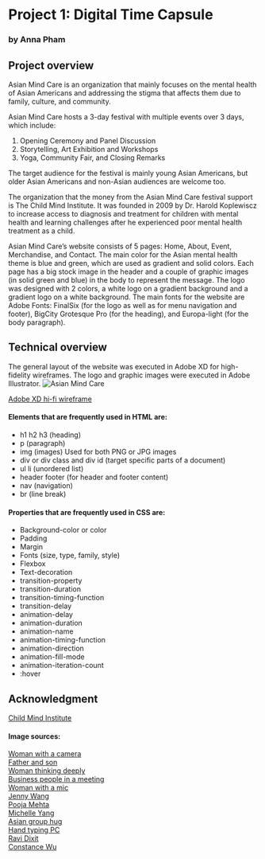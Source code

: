 # Project 1: Digital Time Capsule
### by Anna Pham
## Project overview
Asian Mind Care is an organization that mainly focuses on the mental health of Asian Americans and addressing the stigma that affects them due to family, culture, and community. 

Asian Mind Care hosts a 3-day festival with multiple events over 3 days, which include: 
<ol>
<li>Opening Ceremony and Panel Discussion</li>
<li>Storytelling, Art Exhibition and Workshops</li> 
<li>Yoga, Community Fair, and Closing Remarks</li>
</ol>

The target audience for the festival is mainly young Asian Americans, but older Asian Americans and non-Asian audiences are welcome too. 

The organization that the money from the Asian Mind Care festival support is The Child Mind Institute. It was founded in 2009 by Dr. Harold Koplewiscz to increase access to diagnosis and treatment for children with mental health and learning challenges after he experienced poor mental health treatment as a child. 

Asian Mind Care’s website consists of 5 pages: Home, About, Event, Merchandise, and Contact. The main color for the Asian mental health theme is blue and green, which are used as gradient and solid colors. Each page has a big stock image in the header and a couple of graphic images (in solid green and blue) in the body to represent the message. The logo was designed with 2 colors, a white logo on a gradient background and a gradient logo on a white background. The main fonts for the website are Adobe Fonts: FinalSix (for the logo as well as for menu navigation and footer), BigCity Grotesque Pro (for the heading), and Europa-light (for the body paragraph). 

## Technical overview
The general layout of the website was executed in Adobe XD for high-fidelity wireframes. The logo and graphic images were executed in Adobe Illustrator. 
<img src="./img/hi-fi Wireframe.png" alt="Asian Mind Care">

<a href ="https://xd.adobe.com/view/a6858b24-f37c-4ef2-8dd2-6c4a31626a81-f3d6/">Adobe XD hi-fi wireframe</a>

#### Elements that are frequently used in HTML are:
<ul>
<li>h1 h2 h3 (heading)</li>
<li>p (paragraph)</li>
<li>img (images) Used for both PNG or JPG images</li>
<li>div or div class and div id (target specific parts of a document)</li>
<li>ul li (unordered list)</li>
<li>header footer (for header and footer content)</li>
<li>nav (navigation)</li>
<li>br (line break)</li>
</ul>


#### Properties that are frequently used in CSS are:
<ul>
<li>Background-color or color</li>
<li>Padding</li>
<li>Margin</li>
<li>Fonts (size, type, family, style)</li>
<li>Flexbox</li>
<li>Text-decoration</li>
<li>transition-property</li>
<li>transition-duration</li>
<li>transition-timing-function</li>
<li>transition-delay</li>
<li>animation-delay</li>
<li>animation-duration</li>
<li>animation-name</li>
<li>animation-timing-function</li>
<li>animation-direction</li>
<li>animation-fill-mode</li>
<li>animation-iteration-count</li>
<li>:hover</li>
</ul>

## Acknowledgment
<a href ="https://childmind.org/">Child Mind Institute</a> 

#### Image sources:
<a href="https://www.freepik.com/premium-photo/asian-woman-hold-camera-art-gallery-collection-front-framed-paintings-pictures_30922615.htm">Woman with a camera</a>
<br>
<a href="https://stock.adobe.com/de/images/a-kind-father-looking-at-young-man-with-disability-with-love-in-the-living-room-at-home-relaxing-time-with-family-in-the-house-concept-of-encouragement-and-positive-thinking/467765591?as_campaign=ftmigration2&as_channel=dpcft&as_campclass=brand&as_source=ft_web&as_camptype=acquisition&as_audience=users&as_content=closure_asset-detail-page">Father and son</a>
<br>
<a href="https://www.istockphoto.com/photo/woman-thinking-deeply-by-the-window-gm955079812-260774120">Woman thinking deeply</a>
<br>
<a href="https://www.istockphoto.com/photo/business-people-talking-in-meeting-gm457983783-457983783?phrase=asian+business+meeting&searchscope=image%2Cfilm">Business people in a meeting</a>
<br>
<a href="https://www.forbes.com/sites/forbesbusinesscouncil/2023/05/02/why-entrepreneurs-should-choose-imperfect-action-over-inaction/?sh=638d90783e3a">Woman with a mic</a>
<br>
<a href="https://www.jennywangphd.com/about">Jenny Wang</a>
<br>
<a href="https://www.poojasmehta.com/">Pooja Mehta</a>
<br>
<a href="https://www.verywellmind.com/michelle-yang-5445485">Michelle Yang</a>
<br>
<a href="https://www.istockphoto.com/photo/big-friend-hug-gm484480936-71772735">Asian group hug</a>
<br>
<a href="https://www.istockphoto.com/photo/website-technical-content-writer-social-blogging-gm1144547939-307750521">Hand typing PC</a>
<br>
<a href="https://linktr.ee/ravi.yoga">Ravi Dixit</a>
<br>
<a href="https://constance-wu.com/gallery/displayimage.php?album=322&pid=24388#top_display_media">Constance Wu</a>
